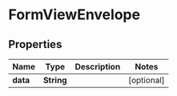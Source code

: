 

# FormViewEnvelope


## Properties

| Name | Type | Description | Notes |
|------------ | ------------- | ------------- | -------------|
|**data** | **String** |  |  [optional] |



